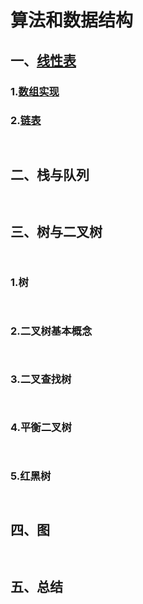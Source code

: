 # **算法和数据结构**

## 一、[线性表](/src/main/java/com/czg/learn/list/List.java)
### 1.[数组实现](/src/main/java/com/czg/learn/list/ArrayList.java)
### 2.[链表](/src/main/java/com/czg/learn/list/LinkedList.java)
`                  `
## 二、栈与队列
`                  `
## 三、树与二叉树
`                  `
### 1.树
`                  `
### 2.二叉树基本概念
`                  `
### 3.二叉查找树
`                  `
### 4.平衡二叉树
`                  `
### 5.红黑树
`                  `
## 四、图
`                  `
## 五、总结
`                  `
